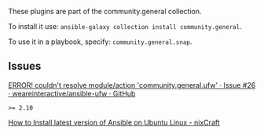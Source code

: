 

These plugins are part of the community.general collection.

To install it use: `ansible-galaxy collection install community.general`.

To use it in a playbook, specify: `community.general.snap`.

## Issues

[ERROR! couldn't resolve module/action 'community.general.ufw' · Issue #26 · weareinteractive/ansible-ufw · GitHub](https://github.com/weareinteractive/ansible-ufw/issues/26)

    >= 2.10

[How to Install latest version of Ansible on Ubuntu Linux - nixCraft](https://www.cyberciti.biz/faq/how-to-install-and-configure-latest-version-of-ansible-on-ubuntu-linux/)

